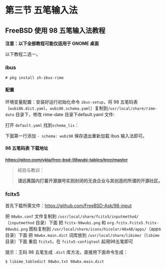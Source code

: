 # 第三节 五笔输入法

## FreeBSD 使用 98 五笔输入法教程

**注意：以下全部教程可能仅适用于 GNOME 桌面**

以下教程二选一。

### ibus

`# pkg install zh-ibus-rime`

#### 配置

环境变量配置：安装好运行初始化命令 `ibus-setup`，将 98 五笔码表（`wubi86.dict.yaml`、`wubi86.schema.yaml`）复制到`/usr/local/share/rime-date` 目录下，修改 rime-date 目录下default.yaml 文件:

打开 `default.yaml` 找到`schema_lis`：

下面第一行添加 `- schema: wubi98` 保存退出重新加载 ibus 输入法即可。

#### 98 五笔码表 下载地址

~~https://gitee.com/ykla/free-bsd-98wubi-tables/tree/master~~

>经验与教训：
>
>**请远离国内打着开源旗号实则封闭的无良企业与其创造的所谓的开源社区。**

### fcitx5


首先下载所需文件：https://github.com/FreeBSD-Ask/98-input

把 `98wbx.conf` 文件复制到 `/usr/local/share/fcitx5/inputmethod/`（`inputmethod` 目录）下面
把 `fcitx-98wubi.png` 和 `org.fcitx.Fcitx5.fcitx-98wubi.png` 图标复制到 `/usr/local/share/icons/hicolor/48x48/apps/`（apps目录）下面
把 `98wbx.main.dict` 词库放到 `/usr/local/share/libime/`（`libime`目录）下面
重启 `fcitx5`，在 `fcitx5-configtool` 起用98五笔即可

提示：王码 98 五笔生成 `.dict` 库方法，直接用下面命令生成：

```
$ libime_tabledict 98wbx.txt 98wbx.main.dict
```
